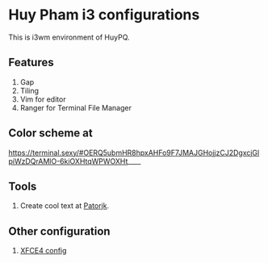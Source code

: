 # Huy Pham i3 configurations
This is i3wm environment of HuyPQ.

## Features
1. Gap
2. Tiling
3. Vim for editor
4. Ranger for Terminal File Manager

## Color scheme at

https://terminal.sexy/#OERQ5ubmHR8hpxAHFo9F7JMAJGHojjzCJ2DgxcjGlpiWzDQrAMlO-6kiOXHtqWPWOXHt____


## Tools

1. Create cool text at [Patorjk](http://patorjk.com/software/taag).

## Other configuration

1. [XFCE4 config](https://www.youtube.com/watch?v=y-wEQddNVIE)
